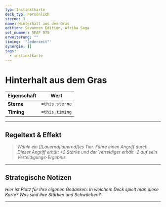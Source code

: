 ```yaml
---
typ: Instinktkarte
deck_typ: Persönlich
sterne: 3
name: Hinterhalt aus dem Gras
edition: Savannen Edition, Afrika Saga
set_nummer: SEAF 075
erweiterung: ""
timing: '"Jederzeit"'
synergie: []
tags:
  - instinktkarte
---
```


# Hinterhalt aus dem Gras

| Eigenschaft | Wert |
|---|---|
| **Sterne** | `=this.sterne` |
| **Timing** | `=this.timing` |

---
## Regeltext & Effekt

> *Wähle ein [[Lauernd|lauernd]]es Tier. Führe einen Angriff durch. Dieser Angriff erhält +2 Stärke und der Verteidiger erhält -2 auf sein Verteidigungs-Ergebnis.*

---
## Strategische Notizen

*Hier ist Platz für Ihre eigenen Gedanken: In welchem Deck spielt man diese Karte? Was sind ihre Stärken und Schwächen?*

---
